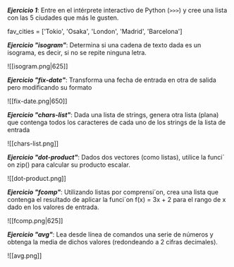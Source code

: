 ***Ejercicio 1***: Entre en el intérprete interactivo de Python (`>>>`) y cree una lista con las 5 ciudades que más le gusten.

fav_cities = ['Tokio', 'Osaka', 'London', 'Madrid', 'Barcelona']

***Ejercicio "isogram"***: Determina si una cadena de texto dada es un isograma, es decir, si no se repite ninguna letra.

![[isogram.png|625]]

***Ejercicio "fix-date"***: Transforma una fecha de entrada en otra de salida pero modificando su formato

![[fix-date.png|650]]

***Ejercicio "chars-list"***: Dada una lista de strings, genera otra lista (plana) que contenga todos los caracteres de cada uno de los strings de la lista de entrada

![[chars-list.png]]

***Ejercicio "dot-product"***: Dados dos vectores (como listas), utilice la funci´ on zip() para calcular su producto escalar.

![[dot-product.png]]

***Ejercicio "fcomp"***: Utilizando listas por comprensi´on, crea una lista que contenga el resultado de aplicar la funci´on f(x) = 3x + 2 para el rango de x dado en los valores de entrada.

![[fcomp.png|625]]

***Ejercicio "avg"***: Lea desde línea de comandos una serie de números y obtenga la media de dichos valores (redondeando a 2 cifras decimales).

![[avg.png]]